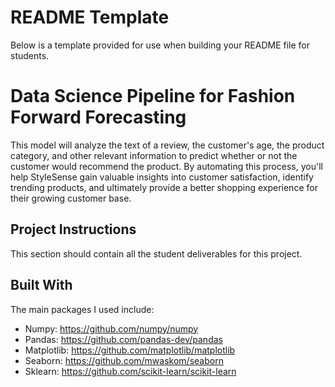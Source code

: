 # README Template

Below is a template provided for use when building your README file for students.

# Data Science Pipeline for Fashion Forward Forecasting

This model will analyze the text of a review, the customer's age, the product category, and other relevant information to predict whether or not the customer would recommend the product. By automating this process, you'll help StyleSense gain valuable insights into customer satisfaction, identify trending products, and ultimately provide a better shopping experience for their growing customer base.

## Project Instructions

This section should contain all the student deliverables for this project.

## Built With

The main packages I used include:

- Numpy: https://github.com/numpy/numpy
- Pandas: https://github.com/pandas-dev/pandas
- Matplotlib: https://github.com/matplotlib/matplotlib
- Seaborn: https://github.com/mwaskom/seaborn
- Sklearn: https://github.com/scikit-learn/scikit-learn
